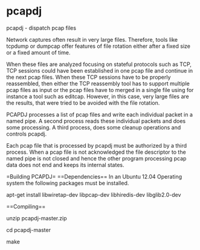 pcapdj
======

pcapdj - dispatch pcap files

Network captures often result in very large files. Therefore, tools like
tcpdump or dumpcap offer features of file rotation either after a fixed
size or a fixed amount of time.

When these files are analyzed focusing on stateful protocols such as TCP, 
TCP sessions could have been established in one pcap file and continue in
the next pcap files. When these TCP sessions have to be properly reassembled,
then either the TCP reassembly tool has to support multiple pcap files as
input or the pcap files have to merged in a single file using for instance a
tool such as editcap. However, in this case, very large files are the results,
that were tried to be avoided with the file rotation. 

PCAPDJ processes a list of pcap files and write each individual packet in a
named pipe. A second process reads these individual packets and does some
processing. A third process, does some cleanup operations and controls pcapdj. 

Each pcap file that is processed by pcapdj must be authorized by a third process. When a pcap file is not acknowledged the file descriptor to the named pipe
is not closed and hence the other program processing pcap data does not end and
keeps its internal states.

=Building PCAPDJ=
==Dependencies==
In an Ubuntu 12.04 Operating system the following packages must be installed.

apt-get install libwiretap-dev libpcap-dev libhiredis-dev libglib2.0-dev


==Compiling==

unzip pcapdj-master.zip

cd pcapdj-master

make

